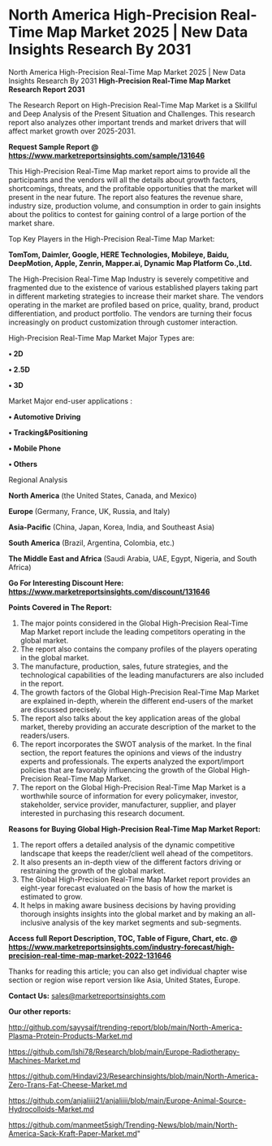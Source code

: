 # North America High-Precision Real-Time Map Market 2025 | New Data Insights Research By 2031
North America High-Precision Real-Time Map Market 2025 | New Data Insights Research By 2031
<strong>High-Precision Real-Time Map Market Research Report 2031</strong>

The Research Report on High-Precision Real-Time Map Market is a Skillful and Deep Analysis of the Present Situation and Challenges. This research report also analyzes other important trends and market drivers that will affect market growth over 2025-2031.

<strong>Request Sample Report @ <a href=https://www.marketreportsinsights.com/sample/131646>https://www.marketreportsinsights.com/sample/131646</a></strong>

This High-Precision Real-Time Map market report aims to provide all the participants and the vendors will all the details about growth factors, shortcomings, threats, and the profitable opportunities that the market will present in the near future. The report also features the revenue share, industry size, production volume, and consumption in order to gain insights about the politics to contest for gaining control of a large portion of the market share.

Top Key Players in the High-Precision Real-Time Map Market:

<strong>TomTom, Daimler, Google, HERE Technologies, Mobileye, Baidu, DeepMotion, Apple, Zenrin, Mapper.ai, Dynamic Map Platform Co.,Ltd.</strong>

The High-Precision Real-Time Map Industry is severely competitive and fragmented due to the existence of various established players taking part in different marketing strategies to increase their market share. The vendors operating in the market are profiled based on price, quality, brand, product differentiation, and product portfolio. The vendors are turning their focus increasingly on product customization through customer interaction.

High-Precision Real-Time Map Market Major Types are:

<strong>• 2D

• 2.5D

• 3D</strong>

Market Major end-user applications :

<strong>• Automotive Driving

• Tracking&Positioning

• Mobile Phone

• Others</strong>

Regional Analysis

</u><strong><b>North America</b></strong> (the United States, Canada, and Mexico)

<strong><b>Europe </b></strong>(Germany, France, UK, Russia, and Italy)

<strong><b>Asia-Pacific</b></strong> (China, Japan, Korea, India, and Southeast Asia)

<strong><b>South America</b></strong> (Brazil, Argentina, Colombia, etc.)

<strong><b>The Middle East and Africa</b></strong> (Saudi Arabia, UAE, Egypt, Nigeria, and South Africa)

<strong>Go For Interesting Discount Here: <a href=https://www.marketreportsinsights.com/discount/131646>https://www.marketreportsinsights.com/discount/131646</a></strong>

<strong>Points Covered in The Report:</strong>
<ol>
  <li>The major points considered in the Global High-Precision Real-Time Map Market report include the leading competitors operating in the global market.</li>
  <li>The report also contains the company profiles of the players operating in the global market.</li>
  <li>The manufacture, production, sales, future strategies, and the technological capabilities of the leading manufacturers are also included in the report.</li>
  <li>The growth factors of the Global High-Precision Real-Time Map Market are explained in-depth, wherein the different end-users of the market are discussed precisely.</li>
  <li>The report also talks about the key application areas of the global market, thereby providing an accurate description of the market to the readers/users.</li>
  <li>The report incorporates the SWOT analysis of the market. In the final section, the report features the opinions and views of the industry experts and professionals. The experts analyzed the export/import policies that are favorably influencing the growth of the Global High-Precision Real-Time Map Market.</li>
  <li>The report on the Global High-Precision Real-Time Map Market is a worthwhile source of information for every policymaker, investor, stakeholder, service provider, manufacturer, supplier, and player interested in purchasing this research document.</li>
</ol>
<strong>Reasons for Buying Global High-Precision Real-Time Map Market Report:</strong>

<ol>
  <li>The report offers a detailed analysis of the dynamic competitive landscape that keeps the reader/client well ahead of the competitors.</li>
  <li>It also presents an in-depth view of the different factors driving or restraining the growth of the global market.</li>
  <li>The Global High-Precision Real-Time Map Market report provides an eight-year forecast evaluated on the basis of how the market is estimated to grow.</li>
  <li>It helps in making aware business decisions by having providing thorough insights insights into the global market and by making an all-inclusive analysis of the key market segments and sub-segments.</li>
</ol>
<strong>Access full Report Description, TOC, Table of Figure, Chart, etc. @ <a href=https://www.marketreportsinsights.com/industry-forecast/high-precision-real-time-map-market-2022-131646>https://www.marketreportsinsights.com/industry-forecast/high-precision-real-time-map-market-2022-131646</a></strong>


Thanks for reading this article; you can also get individual chapter wise section or region wise report version like Asia, United States, Europe.

<strong>Contact Us:</strong>
sales@marketreportsinsights.com

<strong>Our other reports:</strong>

<a href=http://github.com/sayysaif/trending-report/blob/main/North-America-Plasma-Protein-Products-Market.md>http://github.com/sayysaif/trending-report/blob/main/North-America-Plasma-Protein-Products-Market.md</a>

<a href=https://github.com/Ishi78/Research/blob/main/Europe-Radiotherapy-Machines-Market.md>https://github.com/Ishi78/Research/blob/main/Europe-Radiotherapy-Machines-Market.md</a>

<a href=https://github.com/Hindavi23/Researchinsights/blob/main/North-America-Zero-Trans-Fat-Cheese-Market.md>https://github.com/Hindavi23/Researchinsights/blob/main/North-America-Zero-Trans-Fat-Cheese-Market.md</a>

<a href=https://github.com/anjaliiii21/anjaliiii/blob/main/Europe-Animal-Source-Hydrocolloids-Market.md>https://github.com/anjaliiii21/anjaliiii/blob/main/Europe-Animal-Source-Hydrocolloids-Market.md</a>

<a href=https://github.com/manmeet5sigh/Trending-News/blob/main/North-America-Sack-Kraft-Paper-Market.md>https://github.com/manmeet5sigh/Trending-News/blob/main/North-America-Sack-Kraft-Paper-Market.md</a>"
